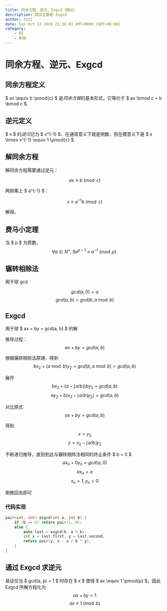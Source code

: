 ```yaml
---
title: 同余方程、逆元、Exgcd（数论）
description: 其实主要是 Exgcd
author: t532
date: Sun Oct 13 2019 21:38:03 GMT+0800 (GMT+08:00)
category:
    - OI
    - 新知
---
```


# 同余方程、逆元、Exgcd

## 同余方程定义
$ ax \equiv b \pmod{c} $ 是*同余方程*的基本形式，它等价于 $ ax \bmod c = b \bmod c $.

## 逆元定义
$ x $ 的*逆元*记为 $ x^{-1} $，在通常意义下就是倒数，但在模意义下是 $ x \times x^{-1} \equiv 1 \pmod{c} $.

## 解同余方程
解同余方程需要通过逆元：

$$ ax \equiv b \pmod{c} $$

两侧乘上 $ a^{-1} $：

$$ x \equiv a^{-1}b \pmod{c} $$

解得。

## 费马小定理
当 $ p $ 为质数，
$$ \forall a \in N^+, \exists a^{p-1} \equiv a^{-1} \pmod{p}. $$

## 辗转相除法
用于球 gcd

$$ gcd(a, 0) = a $$
$$ gcd(a, b) = gcd(b, a \bmod b) $$

## Exgcd
用于球 $ ax + by = gcd(a, b) $ 的解

推导过程：
$$ ax + by = gcd(a, b) $$

根据辗转相除法原理，得到
$$ bx_2 + (a \bmod b)y_2 = gcd(b, a \bmod b) = gcd(a, b) $$

展开
$$ bx_2 + (a - \lfloor a / b \rfloor) b y_2 = gcd(a, b) $$
$$ ay_2 + b(x_2 - \lfloor a / b \rfloor y_2) = gcd(a, b) $$

对比原式
$$ ax + by = gcd(a, b) $$

得到
$$ x = y_2 $$
$$ y = x_2 - \lfloor a / b \rfloor y_2 $$

不断递归推导，直到到达与辗转相除法相同的终止条件 $ b = 0 $
$$ ax_n + 0y_n = gcd(a, 0) $$
$$ ax_n = a $$
$$ x_n = 1, y_n = 0 $$

倒推回去即可

### 代码实现
```cpp
pair<int, int> exgcd(int a, int b) {
    if (b == 0) return pair(1, 0);
    else {
        auto last = exgcd(b, a % b);
        int x = last.first, y = last.second;
        return pair(y, x - a / b * y);
    }
}
```

## 通过 Exgcd 求逆元
易证仅当 $ gcd(a, p) = 1 $ 时存在 $ x $ 使得 $ ax \equiv 1 \pmod{p} $，因此 Exgcd 所解方程化为
$$ ax + by = 1 $$
$$ ax \equiv 1 \pmod{b} $$
